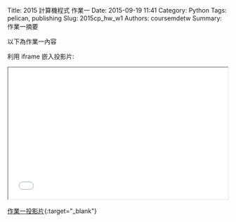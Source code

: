 Title: 2015 計算機程式 作業一
Date: 2015-09-19 11:41
Category: Python
Tags: pelican, publishing
Slug: 2015cp_hw_w1
Authors: coursemdetw
Summary: 作業一摘要

以下為作業一內容

利用 iframe 嵌入投影片:

<iframe src="40423113_cp_w1_p.html" width="500" height="300"></iframe>

[作業一投影片](40423113_cp_w1_p.html){:target="_blank"}

